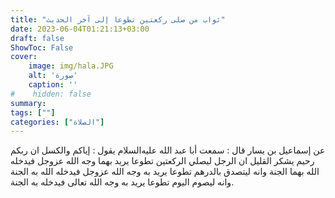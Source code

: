 ```yaml
---
title: "ثواب من صلى ركعتين تطوعا إلى آخر الحديث"
date: 2023-06-04T01:21:13+03:00
draft: false
ShowToc: False
cover:
    image: img/hala.JPG
    alt: 'صورة'
    caption: ''
#    hidden: false
summary: 
tags: [""]
categories: ["الصلاة"]
---
```

عن إسماعيل بن يسار
قال : سمعت أبا عبد الله عليه‌السلام يقول : إياكم والكسل ان ربكم رحيم
يشكر القليل ان الرجل ليصلي الركعتين تطوعا يريد بهما وجه الله عزوجل
فيدخله الله بهما الجنة وانه ليتصدق بالدرهم تطوعا يريد به وجه الله
عزوجل فيدخله الله به الجنة وانه ليصوم اليوم تطوعا يريد به وجه الله
تعالى فيدخله به الجنة.

